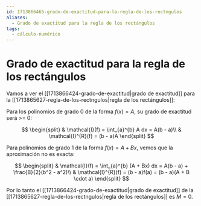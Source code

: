 ```yaml
---
id: 1713866465-grado-de-exactitud-para-la-regla-de-los-rectngulos
aliases:
  - Grado de exactitud para la regla de los rectángulos
tags:
  - cálculo-numérico
---
```


# Grado de exactitud para la regla de los rectángulos

Vamos a ver el [[1713866424-grado-de-exactitud|grado de exactitud]] para la [[1713865627-regla-de-los-rectngulos|regla de los rectángulos]]:

Para los polinomios de grado $0$ de la forma $f(x) = A$, su grado de exactitud será >= 0:

$$
\begin{split}
    & \mathcal{I}(f) = \int_{a}^{b} A dx = A(b - a)\\
    & \mathcal{I}^{R}(f) = (b - a)A
\end{split}
$$

Para polinomios de grado 1 de la forma $f(x) = A + Bx$, vemos que la aproximación no es exacta:

$$
\begin{split}
    & \mathcal{I}(f) = \int_{a}^{b} (A + Bx) dx = A(b - a) + \frac{B}{2}(b^2 - a^2)\\
    & \mathcal{I}^{R}(f) = (b - a)f(a) = (b - a)(A + B \cdot a)
\end{split}
$$

Por lo tanto el [[1713866424-grado-de-exactitud|grado de exactitud]] de la [[1713865627-regla-de-los-rectngulos|regla de los rectángulos]] es $M=0$.
